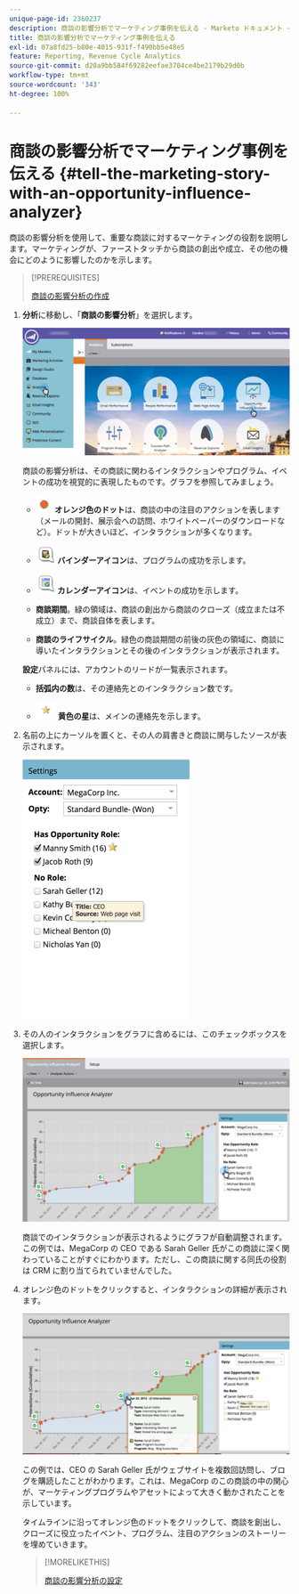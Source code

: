 ```yaml
---
unique-page-id: 2360237
description: 商談の影響分析でマーケティング事例を伝える - Marketo ドキュメント - 製品ドキュメント
title: 商談の影響分析でマーケティング事例を伝える
exl-id: 07a8fd25-b80e-4015-931f-f490bb5e48e5
feature: Reporting, Revenue Cycle Analytics
source-git-commit: d20a9bb584f69282eefae3704ce4be2179b29d0b
workflow-type: tm+mt
source-wordcount: '343'
ht-degree: 100%

---
```


# 商談の影響分析でマーケティング事例を伝える {#tell-the-marketing-story-with-an-opportunity-influence-analyzer}

商談の影響分析を使用して、重要な商談に対するマーケティングの役割を説明します。マーケティングが、ファーストタッチから商談の創出や成立、その他の機会にどのように影響したのかを示します。

>[!PREREQUISITES]
>
>[商談の影響分析の作成](/help/marketo/product-docs/reporting/revenue-cycle-analytics/opportunity-influence-analyzer/create-an-opportunity-influence-analyzer.md)

1. **分析**&#x200B;に移動し、「**商談の影響分析**」を選択します。

   ![](assets/analytics-opportunityhand.png)

   商談の影響分析は、その商談に関わるインタラクションやプログラム、イベントの成功を視覚的に表現したものです。グラフを参照してみましょう。

   * ![--](assets/image2014-10-3-13-3a43-3a21.png) **オレンジ色のドット**&#x200B;は、商談の中の注目のアクションを表します（メールの開封、展示会への訪問、ホワイトペーパーのダウンロードなど）。ドットが大きいほど、インタラクションが多くなります。

   * ![--](assets/image2014-10-3-13-3a44-3a9.png) **バインダーアイコン**&#x200B;は、プログラムの成功を示します。

   * ![--](assets/image2014-10-3-13-3a44-3a40.png) **カレンダーアイコン**&#x200B;は、イベントの成功を示します。

   * **商談期間**。緑の領域は、商談の創出から商談のクローズ（成立または不成立）まで、商談自体を表します。

   * **商談のライフサイクル**。緑色の商談期間の前後の灰色の領域に、商談に導いたインタラクションとその後のインタラクションが表示されます。

   **設定**&#x200B;パネルには、アカウントのリードが一覧表示されます。

   * **括弧内の数**&#x200B;は、その連絡先とのインタラクション数です。

   * ![--](assets/image2014-10-3-13-3a45-3a9.png) **黄色の星**&#x200B;は、メインの連絡先を示します。

1. 名前の上にカーソルを置くと、その人の肩書きと商談に関与したソースが表示されます。

   ![](assets/image2015-6-23-14-3a43-3a1.png)

1. その人のインタラクションをグラフに含めるには、このチェックボックスを選択します。

   ![](assets/image2015-6-23-14-3a43-3a35.png)

   商談でのインタラクションが表示されるようにグラフが自動調整されます。この例では、MegaCorp の CEO である Sarah Geller 氏がこの商談に深く関わっていることがすぐにわかります。ただし、この商談に関する同氏の役割は CRM に割り当てられていませんでした。

1. オレンジ色のドットをクリックすると、インタラクションの詳細が表示されます。

   ![](assets/image2015-6-23-14-3a44-3a15.png)

   この例では、CEO の Sarah Geller 氏がウェブサイトを複数回訪問し、ブログを購読したことがわかります。これは、MegaCorp のこの商談の中の関心が、マーケティングプログラムやアセットによって大きく動かされたことを示しています。

   タイムラインに沿ってオレンジ色のドットをクリックして、商談を創出し、クローズに役立ったイベント、プログラム、注目のアクションのストーリーを埋めていきます。

   >[!MORELIKETHIS]
   >
   >[商談の影響分析の設定](/help/marketo/product-docs/reporting/revenue-cycle-analytics/opportunity-influence-analyzer/configure-an-opportunity-influence-analyzer.md)
